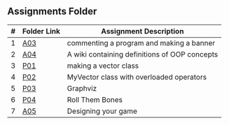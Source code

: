 ##  Assignments Folder

|   #   | Folder Link | Assignment Description |
| :---: | ----------- | ---------------------- |
|   1   |   [A03](https://github.com/jorcsan/2143-OOP-Santos/tree/main/Assignments/A03)     |  commenting a program and making a banner |
|   2   |   [A04](https://github.com/jorcsan/2143-OOP-Santos/wiki)| A wiki containing definitions of OOP concepts|
|   3   |   [P01](https://github.com/jorcsan/2143-OOP-Santos/tree/main/Assignments/P01)  |    making a vector class                    |
|   4   |   [P02]()   |  MyVector class with overloaded operators           |
|   5   |   [P03]()   | Graphviz                                             |   creating output suitable for use in graphviz  |
|   6   |   [P04]()   |   Roll Them Bones                                     |   rolling dice in preparation for D&D         |
|   7   |    [A05]()  |   Designing your game                                 |   making a UML design dor a D&D game          |
